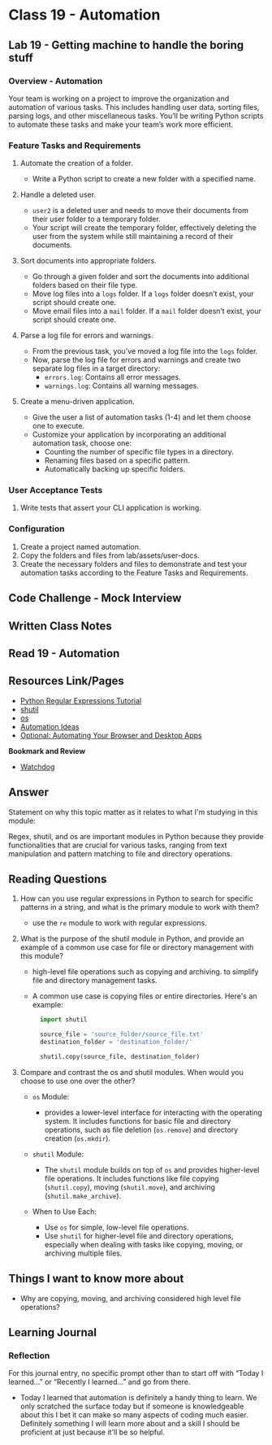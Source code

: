 # Class 19 - Automation

## Lab 19 - Getting machine to handle the boring stuff

### Overview - Automation

Your team is working on a project to improve the organization and automation of various tasks. This includes handling user data, sorting files, parsing logs, and other miscellaneous tasks. You’ll be writing Python scripts to automate these tasks and make your team’s work more
efficient.

### Feature Tasks and Requirements

1. Automate the creation of a folder.

   - Write a Python script to create a new folder with a specified name.

2. Handle a deleted user.

   - `user2` is a deleted user and needs to move their documents from their user folder to a temporary folder.
   - Your script will create the temporary folder, effectively deleting the user from the system while still maintaining a record of their documents.

3. Sort documents into appropriate folders.

   - Go through a given folder and sort the documents into additional folders based on their file type.
   - Move log files into a `logs` folder. If a `logs` folder doesn’t exist, your script should create one.
   - Move email files into a `mail` folder. If a `mail` folder doesn’t exist, your script should create one.

4. Parse a log file for errors and warnings.

   - From the previous task, you’ve moved a log file into the `logs` folder.
   - Now, parse the log file for errors and warnings and create two separate log files in a target directory:
     - `errors.log`: Contains all error messages.
     - `warnings.log`: Contains all warning messages.

5. Create a menu-driven application.
   - Give the user a list of automation tasks (1-4) and let them choose one to execute.
   - Customize your application by incorporating an additional automation task, choose one:
     - Counting the number of specific file types in a directory.
     - Renaming files based on a specific pattern.
     - Automatically backing up specific folders.

### User Acceptance Tests

1. Write tests that assert your CLI application is working.

### Configuration

1. Create a project named automation.
2. Copy the folders and files from lab/assets/user-docs.
3. Create the necessary folders and files to demonstrate and test your automation tasks according to the Feature Tasks and Requirements.

## Code Challenge - Mock Interview

## Written Class Notes

## Read 19 - Automation

## Resources Link/Pages

- [Python Regular Expressions Tutorial](https://www.datacamp.com/community/tutorials/python-regular-expression-tutorial)
- [shutil](https://pymotw.com/3/shutil/)
- [os](https://pymotw.com/3/os/)
- [Automation Ideas](https://www.youtube.com/watch?v=qbW6FRbaSl0&t=69s)
- [Optional: Automating Your Browser and Desktop Apps](https://www.youtube.com/watch?v=dZLyfbSQPXI)

**Bookmark and Review**

- [Watchdog](https://pythonhosted.org/watchdog/)

## Answer

Statement on why this topic matter as it relates to what I'm studying in this module:

Regex, shutil, and os are important modules in Python because they provide functionalities that are crucial for various tasks, ranging from text manipulation and pattern matching to file and directory operations.

## Reading Questions

1. How can you use regular expressions in Python to search for specific patterns in a string, and what is the primary module to work with them?

   - use the `re` module to work with regular expressions.

2. What is the purpose of the shutil module in Python, and provide an example of a common use case for file or directory management with this module?

   - high-level file operations such as copying and archiving. to simplify file and directory management tasks.
   - A common use case is copying files or entire directories. Here's an example:

     ```python
       import shutil

       source_file = 'source_folder/source_file.txt'
       destination_folder = 'destination_folder/'

       shutil.copy(source_file, destination_folder)
     ```

3. Compare and contrast the os and shutil modules. When would you choose to use one over the other?

   - `os` Module:

     - provides a lower-level interface for interacting with the operating system. It includes functions for basic file and directory operations, such as file deletion (`os.remove`) and directory creation (`os.mkdir`).

   - `shutil` Module:

     - The `shutil` module builds on top of `os` and provides higher-level file operations. It includes functions like file copying (`shutil.copy`), moving (`shutil.move`), and archiving (`shutil.make_archive`).

   - When to Use Each:
     - Use `os` for simple, low-level file operations.
     - Use `shutil` for higher-level file and directory operations, especially when dealing with tasks like copying, moving, or archiving multiple files.

## Things I want to know more about

- Why are copying, moving, and archiving considered high level file operations?

## Learning Journal

### Reflection

For this journal entry, no specific prompt other than to start off with “Today I learned…” or “Recently I learned…” and go from there.

- Today I learned that automation is definitely a handy thing to learn. We only scratched the surface today but if someone is knowledgeable about this I bet it can make so many aspects of coding much easier. Definitely something I will learn more about and a skill I should be proficient at just because it'll be so helpful.
